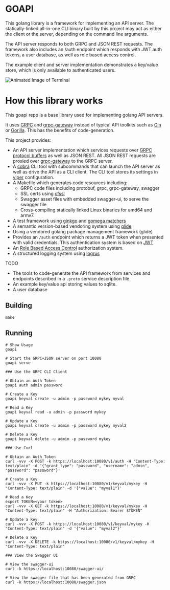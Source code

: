 # GOAPI

This golang library is a framework for implementing an API server.  The
statically-linked all-in-one CLI binary built by this project may act as either
the client or the server, depending on the command line arguments.

The API server responds to both GRPC and JSON REST requests.  The framework
also includes an /auth endpoint which responds with JWT auth tokens, a user
database, as well as role based access control.

The example client and server implementation demonstrates a key/value store,
which is only available to authenticated users.


![Animated Image of Terminal](https://github.com/dcwangmit01/goapi/raw/master/demo/demo.gif)

# How this library works

This goapi repo is a base library used for implementing golang API servers.

It uses [GRPC](http://www.grpc.io/) and
[grpc-gateway](https://github.com/grpc-ecosystem/grpc-gateway) instead of
typical API toolkits such as [Gin](https://github.com/gin-gonic/gin) or
[Gorilla](http://www.gorillatoolkit.org/).  This has the benefits of
code-generation.

This project provides:

* An API server implementation which services requests over
  [GRPC](http://www.grpc.io/) [protocol
  buffers](https://developers.google.com/protocol-buffers/) as well as JSON
  REST.  All JSON REST requests are proxied over
  [grpc-gateway](https://github.com/grpc-ecosystem/grpc-gateway) to the GRPC
  server.
* A [cobra](https://github.com/spf13/cobra) CLI tool with subcommands that can
  launch the API server as well as drive the API as a CLI client.  The CLI tool
  stores its settings in [viper](https://github.com/spf13/viper)
  configuration.
* A Makefile which generates code resources including:
    * GRPC code files including protobuf, grpc, grpc-gateway, swagger
    * SSL certs using [cfssl](https://github.com/cloudflare/cfssl)
    * Swagger asset files with embedded swagger-ui, to serve the swagger file
    * Cross-compiling statically linked Linux binaries for amd64 and armv7.
* A test framework using [ginkgo](https://github.com/onsi/ginkgo) and [gomega
  matchers](https://github.com/onsi/gomega)
* A semantic version-based vendoring system using
  [glide](https://github.com/Masterminds/glide)
* Using a vendored golang package management framework (glide)
* Provides an `/auth` endpoint which returns a JWT token when presented with
  valid credentials.  This authentication system is based on
  [JWT](github.com/dgrijalva/jwt-go)
* An [Role Based Access Control](https://github.com/mikespook/gorbac)
  authorization system.
* A structured logging system using
  [logrus](https://github.com/sirupsen/logrus)

TODO

* The tools to code-generate the API framework from services and endpoints
  described in a `.proto` service description file.
* An example key/value api storing values to sqlite.
* A user database




## Building

```
make
```

## Running

```
# Show Usage
goapi

# Start the GRPC+JSON server on port 10080
goapi serve

### Use the GRPC CLI Client

# Obtain an Auth Token
goapi auth admin password

# Create a Key
goapi keyval create -u admin -p password mykey myval

# Read a Key
goapi keyval read -u admin -p password mykey

# Update a Key
goapi keyval create -u admin -p password mykey myval2

# Delete a Key
goapi keyval delete -u admin -p password mykey

### Use Curl

# Obtain an Auth Token
curl -vvv -X POST -k https://localhost:10080/v1/auth -H "Content-Type: text/plain" -d '{"grant_type": "password", "username": "admin", "password": "password"}'

# Create a Key
curl -vvv -X PUT -k https://localhost:10080/v1/keyval/mykey -H "Content-Type: text/plain" -d '{"value": "myval1"}'

# Read a Key
export TOKEN=<your token>
curl -vvv -X GET -k https://localhost:10080/v1/keyval/mykey -H "Content-Type: text/plain" -H "Authorization: Bearer $TOKEN"

# Update a Key
curl -vvv -X POST -k https://localhost:10080/v1/keyval/mykey -H "Content-Type: text/plain" -d '{"value": "myval2"}'

# Delete a Key
curl -vvv -X DELETE -k https://localhost:10080/v1/keyval/mykey -H "Content-Type: text/plain"

### View the Swagger UI

# View the swagger-ui
curl -k https://localhost:10080/swagger-ui/

# View the swagger file that has been generated from GRPC
curl -k https://localhost:10080/swagger.json
```
